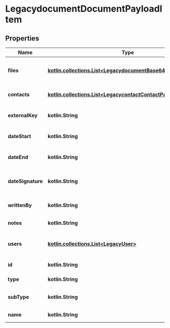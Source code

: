
# LegacydocumentDocumentPayloadItem

## Properties
Name | Type | Description | Notes
------------ | ------------- | ------------- | -------------
**files** | [**kotlin.collections.List&lt;LegacydocumentBase64FilePayloadItem&gt;**](LegacydocumentBase64FilePayloadItem.md) | Files contained inside the document |  [optional]
**contacts** | [**kotlin.collections.List&lt;LegacycontactContactPayloadItem&gt;**](LegacycontactContactPayloadItem.md) | List of linked contacts |  [optional]
**externalKey** | **kotlin.String** | external key of the document |  [optional]
**dateStart** | **kotlin.String** | date start of the document |  [optional]
**dateEnd** | **kotlin.String** | date end of the document |  [optional]
**dateSignature** | **kotlin.String** | date signature of the document |  [optional]
**writtenBy** | **kotlin.String** | author of the document |  [optional]
**notes** | **kotlin.String** | notes of the document |  [optional]
**users** | [**kotlin.collections.List&lt;LegacyUser&gt;**](LegacyUser.md) | users related to the document |  [optional]
**id** | **kotlin.String** | id of the document |  [optional]
**type** | **kotlin.String** | type of the document |  [optional]
**subType** | **kotlin.String** | subtype of the document |  [optional]
**name** | **kotlin.String** | name of the document |  [optional]




